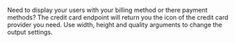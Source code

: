 Need to display your users with your billing method or there payment methods? The credit card endpoint will return you the icon of the credit card provider you need. Use width, height and quality arguments to change the output settings.